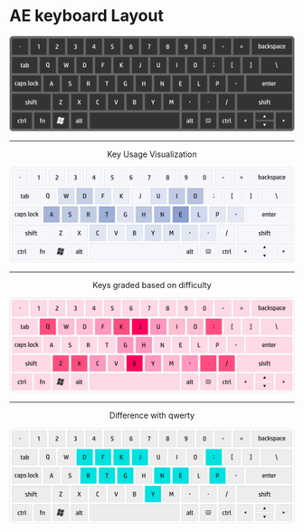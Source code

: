 # AE keyboard Layout
<p align="center">
  <img src="keybord us - eydi.png" width="600" title="Icon">
</p>
<hr>
<p align="center">
  Key Usage Visualization
</p>
<p align="center">
  <img src="Key Usage Visualization.png" width="600" title="Icon">
</p>
<hr>
<p align="center">
  Keys graded based on difficulty
</p>
<p align="center">
  <img src="Keys graded based on difficulty.png" width="600" title="Icon">
</p>
<hr>
<p align="center">
  Difference with qwerty
</p>
<p align="center">
  <img src="Keys diff to qwerty.png" width="600" title="Icon">
</p>
